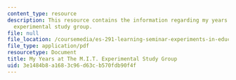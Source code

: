 ```yaml
---
content_type: resource
description: This resource contains the information regarding my years at the M.I.T.
  experimental study group.
file: null
file_location: /coursemedia/es-291-learning-seminar-experiments-in-education-spring-2003/3e1484b8a1683c96d63cb570fdb90f4f_MITES_291S03_8.pdf
file_type: application/pdf
resourcetype: Document
title: My Years at The M.I.T. Experimental Study Group
uid: 3e1484b8-a168-3c96-d63c-b570fdb90f4f
---
```

